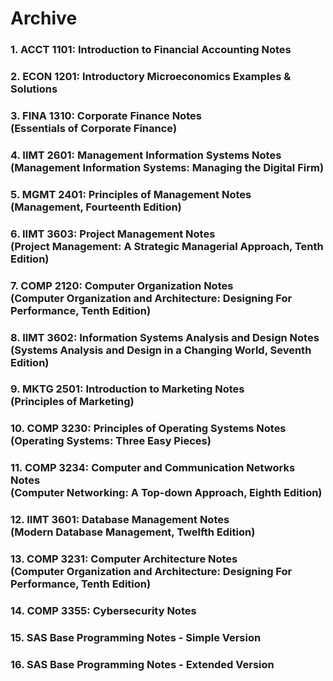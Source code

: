 # Archive

### 1. ACCT 1101: Introduction to Financial Accounting Notes  
### 2. ECON 1201: Introductory Microeconomics Examples & Solutions  
### 3. FINA 1310: Corporate Finance Notes <br /> (Essentials of Corporate Finance)  
### 4. IIMT 2601: Management Information Systems Notes <br /> (Management Information Systems: Managing the Digital Firm)  
### 5. MGMT 2401: Principles of Management Notes <br /> (Management, Fourteenth Edition)  
### 6. IIMT 3603: Project Management Notes <br /> (Project Management: A Strategic Managerial Approach, Tenth Edition)  
### 7. COMP 2120: Computer Organization Notes <br /> (Computer Organization and Architecture: Designing For Performance, Tenth Edition)  
### 8. IIMT 3602: Information Systems Analysis and Design Notes <br /> (Systems Analysis and Design in a Changing World, Seventh Edition)  
### 9. MKTG 2501: Introduction to Marketing Notes <br /> (Principles of Marketing)  
### 10. COMP 3230: Principles of Operating Systems Notes <br /> (Operating Systems: Three Easy Pieces)  
### 11. COMP 3234: Computer and Communication Networks Notes <br /> (Computer Networking: A Top-down Approach, Eighth Edition)  
### 12. IIMT 3601: Database Management Notes <br /> (Modern Database Management, Twelfth Edition)  
### 13. COMP 3231: Computer Architecture Notes <br /> (Computer Organization and Architecture: Designing For Performance, Tenth Edition)  
### 14. COMP 3355: Cybersecurity Notes  
### 15. SAS Base Programming Notes - Simple Version  
### 16. SAS Base Programming Notes - Extended Version  
